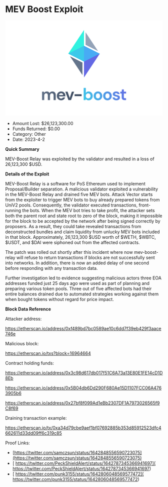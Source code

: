 # MEV Boost Exploit
![MEV Boost Exploit](/rektimages/MEV-Boost-Exploit.png)
- Amount Lost: $26,123,300.00
- Funds Returned: $0.00
- Category: Other
- Date: 2023-4-2

**Quick Summary**

MEV-Boost Relay was exploited by the validator and resulted in a loss of 26,123,300 $USD.

  


 **Details of the Exploit**

MEV-Boost Relay is a software for PoS Ethereum used to implement Proposal/Builder separation. A malicious validator exploited a vulnerability in the MEV-Boost Relay and drained five MEV bots. Attack Vector starts from the exploiter to trigger MEV bots to buy already prepared tokens from UniV2 pools. Consequently, the validator executed transactions, front-running the bots. When the MEV bot tries to take profit, the attacker sets both the parent root and state root to zero of the block, making it impossible for the block to be accepted by the network after being signed correctly by proposers. As a result, they could take revealed transactions from deconstructed bundles and claim liquidity from unlucky MEV bots included in that block. Approximately, 26,123,300 $USD worth of $WETH, $WBTC, $USDT, and $DAI were siphoned out from the affected contracts.

The patch was rolled out shortly after this incident where now mev-boost-relay will refuse to return transactions if blocks are not successfully sent into networks. In addition, there is now an added delay of one second before responding with any transaction data.

Further investigation led to evidence suggesting malicious actors three EOA addresses funded just 25 days ago were used as part of planning and preparing various token pools. Three out of five affected bots had their entire balances drained due to automated strategies working against them when bought tokens without regard for price impact.

  


 **Block Data Reference**

Attacker address:

https://etherscan.io/address/0xf489bd7bc0589ae10c6dd7f39eb429f3aace746e

  


Malicious block:

https://etherscan.io/txs?block=16964664

  


Contract holding funds:

https://etherscan.io/address/0x3c98d617db017f51C6A73a13E80E1FE14cD1D8Eb

https://etherscan.io/address/0x5B04db6Dd290F680Ae15D1107FCC06A4763905b6

https://etherscan.io/address/0x27bf8f099Ad1eBb2307DF1A7973026565f9C8f69

  


Draining transaction example:

https://etherscan.io/tx/0xa34d79cbe9aef1bf07692885b353d85912523dfc4662611d33dd09ff6c319c85


Proof Links:
- [https://twitter.com/samczsun/status/1642848556590723075](https://twitter.com/samczsun/status/1642848556590723075)
- [ https://twitter.com/PeckShieldAlert/status/1642787345366941697]( https://twitter.com/PeckShieldAlert/status/1642787345366941697)
- [ https://twitter.com/punk3155/status/1642806048569577472]( https://twitter.com/punk3155/status/1642806048569577472)



